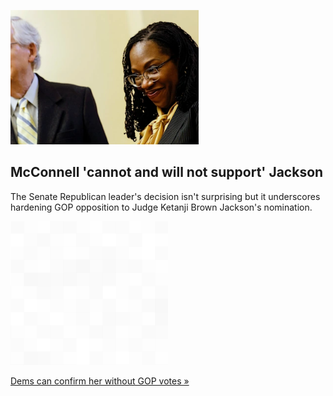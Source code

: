 
![McConnell 'cannot and will not support' Jackson](./20220325055858.png)
## McConnell 'cannot and will not support' Jackson

The Senate Republican leader's decision isn't surprising but it underscores hardening GOP opposition to Judge Ketanji Brown Jackson's nomination.

![pic](../square_bg.png)

[Dems can confirm her without GOP votes »](https://www.yahoo.com/news/mcconnell-vote-against-jacksons-supreme-201850609.html)

